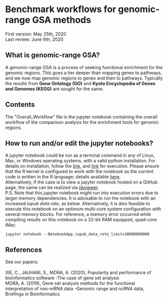 # Benchmark workflows for genomic-range GSA methods
First version: May 25th, 2020<br>
Last review: June 9th, 2020
## What is genomic-range GSA?
A genomic-range GSA is a process of seeking functional enrichment for the genomic regions. This goes a tier deeper than mapping genes to pathways, and we now map genomic regions to genes and then to pathways. Typically the results from **Gene Ontology (GO)** and **Kyoto Encyclopedia of Genes and Genomes (KEGG)** are sought for the same.<br>
## Contents
The "Overall_Workflow" file is the jupyter notebook containing the overall workflow of the comparison analysis for the enrichment tools for genomic regions. <br>
## How to run and/or edit the jupyter notebooks?
A jupyter notebook could be run as a terminal command in any of Linux, Mac, or Windows operating systems, with a valid python installation. For details on installation, follow the [link](https://jupyter.org/install), and [link](https://jupyter.readthedocs.io/en/latest/running.html#running) for execution. Please ensure that the R kernel is configured to work with the notebook as the current code is written in the R language; details available [here](https://irkernel.github.io/installation/).<br>
Alternatively, if the case is to view a jupyter notebook hosted on a GitHub page, the same can be realized via [nbviewer](https://nbviewer.jupyter.org/).<br>
P.S. Note that this jupyter notebook might run into execution errors due to larger memory dependencies. It is advisable to run the notebook with an increased *iopub data rate*, as below. Alternatively, it is also feasible to execute this notebook on an optimum multi-core system configuration with several memory blocks. For reference, a memory error occurred while compiling results on this notebook on a 32-bit RAM equipped, quad-core iMac.    

```
jupyter notebook --NotebookApp.iopub_data_rate_limit=10000000000
```
## References
See our papers:<br><br>
XIE, C., JAUHARI, S., MORA, A. (2020), Popularity and performance of bioinformatics software -The case of gene set analysis <br>
MORA, A. (2019), Gene set analysis methods for the functional interpretation of non-mRNA data -Genomic range and ncRNA data, Briefings in Bioinformatics